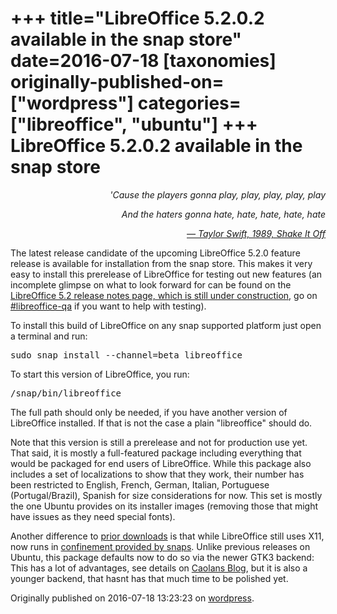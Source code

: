 +++
title="LibreOffice 5.2.0.2 available in the snap store"
date=2016-07-18
[taxonomies]
originally-published-on=["wordpress"]
categories=["libreoffice", "ubuntu"]
+++
LibreOffice 5.2.0.2 available in the snap store
===============================================

<p style="text-align:right;"><em>'Cause the players gonna play, play, play, play, play</em></p>
<p style="text-align:right;"><em>And the haters gonna hate, hate, hate, hate, hate</em></p>
<p style="text-align:right;"><em><a href="https://www.youtube.com/watch?v=nfWlot6h_JM">— Taylor Swift, 1989, Shake It Off</a></em></p>

The latest release candidate of the upcoming LibreOffice 5.2.0 feature release is available for installation from the snap store. This makes it very easy to install this prerelease of LibreOffice for testing out new features (an incomplete glimpse on what to look forward for can be found on the <a href="https://wiki.documentfoundation.org/ReleaseNotes/5.2">LibreOffice 5.2 release notes page, which is still under construction</a>, go on <a href="https://wiki.documentfoundation.org/QA/IRC">#libreoffice-qa</a> if you want to help with testing).

To install this build of LibreOffice on any snap supported platform just open a terminal and run:
<pre>sudo snap install --channel=beta libreoffice</pre>
To start this version of LibreOffice, you run:
<pre>/snap/bin/libreoffice</pre>
The full path should only be needed, if you have another version of LibreOffice installed. If that is not the case a plain "libreoffice" should do.

Note that this version is still a prerelease and not for production use yet. That said, it is mostly a full-featured package including everything that would be packaged for end users of LibreOffice. While this package also includes a set of localizations to show that they work, their number has been restricted to English, French, German, Italian, Portuguese (Portugal/Brazil), Spanish for size considerations for now. This set is mostly the one Ubuntu provides on its installer images (removing those that might have issues as they need special fonts).

Another difference to <a href="https://skyfromme.wordpress.com/2016/06/14/libreoffice-5-2-0-beta2-as-a-snap-package/">prior downloads</a> is that while LibreOffice still uses X11, now runs in <a href="https://insights.ubuntu.com/2016/05/04/security-confinement-in-ubuntu-core/">confinement provided by snaps</a>. Unlike previous releases on Ubuntu, this package defaults now to do so via the newer GTK3 backend: This has a lot of advantages, see details on <a href="http://caolanm.blogspot.de/">Caolans Blog</a>, but it is also a younger backend, that hasnt has that much time to be polished yet.

Originally published on 2016-07-18 13:23:23 on [wordpress](https://skyfromme.wordpress.com/2016/07/18/libreoffice-5-2-0-2-available-in-the-snap-store/).
